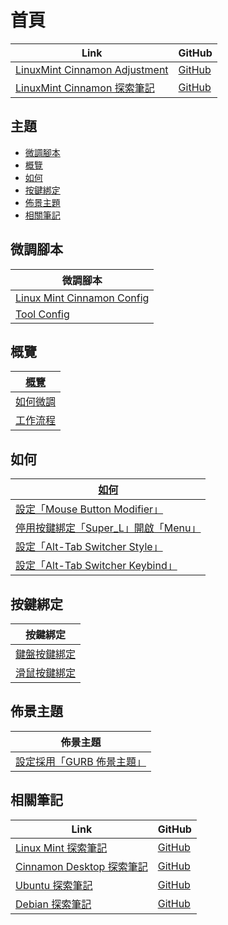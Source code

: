 

# 首頁

| Link | GitHub |
| ---- | ------ |
| [LinuxMint Cinnamon Adjustment](https://samwhelp.github.io/linuxmint-cinnamon-adjustment/) | [GitHub](https://github.com/samwhelp/linuxmint-cinnamon-adjustment) |
| [LinuxMint Cinnamon 探索筆記](https://samwhelp.github.io/note-about-linuxmint-cinnamon/) | [GitHub](https://github.com/samwhelp/note-about-linuxmint-cinnamon) |




## 主題

* [微調腳本](#微調腳本)
* [概覽](#概覽)
* [如何](#如何)
* [按鍵綁定](#按鍵綁定)
* [佈景主題](#佈景主題)
* [相關筆記](#相關筆記)




## 微調腳本

| 微調腳本 |
| -------- |
| [Linux Mint Cinnamon Config](https://github.com/samwhelp/linuxmint-cinnamon-adjustment/tree/main/prototype/main/) |
| [Tool Config](https://github.com/samwhelp/linuxmint-adjustment/tree/main/prototype/main/tool-config/part) |




## 概覽

| [概覽](https://samwhelp.github.io/note-about-linuxmint-cinnamon/read/guide.html) |
| ----------------- |
| [如何微調](https://samwhelp.github.io/note-about-linuxmint-cinnamon/read/guide/customize.html) |
| [工作流程](https://samwhelp.github.io/note-about-linuxmint-cinnamon/read/guide/workflow.html) |




## 如何

| [如何](https://samwhelp.github.io/note-about-linuxmint-cinnamon/read/howto.html) |
| ------- |
| [設定「Mouse Button Modifier」](https://samwhelp.github.io/note-about-linuxmint-cinnamon/read/howto/config-mouse-button-modifier.html) |
| [停用按鍵綁定「Super_L」開啟「Menu」](https://samwhelp.github.io/note-about-linuxmint-cinnamon/read/howto/disable-keybind-open-menu.html) |
| [設定「Alt-Tab Switcher Style」](https://samwhelp.github.io/note-about-linuxmint-cinnamon/read/howto/config-alttab-switcher/config-alttab-switcher-style.html) |
| [設定「Alt-Tab Switcher Keybind」](https://samwhelp.github.io/note-about-linuxmint-cinnamon/read/howto/config-alttab-switcher/config-alttab-switcher-keybind.html) |




## 按鍵綁定

| 按鍵綁定 |
| ------- |
| [鍵盤按鍵綁定](https://samwhelp.github.io/note-about-linuxmint-cinnamon/read/config/keybind.html) |
| [滑鼠按鍵綁定](https://samwhelp.github.io/note-about-linuxmint-cinnamon/read/config/mousebind.html) |




## 佈景主題

| 佈景主題 |
| -------- |
| [設定採用「GURB 佈景主題」](https://samwhelp.github.io/note-about-linuxmint-cinnamon/read/subject/grub.html) |




## 相關筆記

| Link | GitHub |
| ---- | ------ |
| [Linux Mint 探索筆記](https://samwhelp.github.io/note-about-linuxmint/) | [GitHub](https://github.com/samwhelp/note-about-linuxmint) |
| [Cinnamon Desktop 探索筆記](https://samwhelp.github.io/note-about-cinnamon/) | [GitHub](https://github.com/samwhelp/note-about-cinnamon) |
| [Ubuntu 探索筆記](https://samwhelp.github.io/note-about-ubuntu/) | [GitHub](https://github.com/samwhelp/note-about-ubuntu) |
| [Debian 探索筆記](https://samwhelp.github.io/note-about-debian/) | [GitHub](https://github.com/samwhelp/note-about-debian) |
